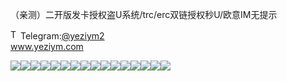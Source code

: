 （亲测）二开版发卡授权盗U系统/trc/erc双链授权秒U/欧意IM无提示<p dir="auto"><a target="_blank" rel="noopener noreferrer nofollow" href="https://camo.githubusercontent.com/d614d90677fbc2e34c7c62ebc68c82379d87a57c4beaf05af65fec7ba6b72e36/68747470733a2f2f63646e2d69636f6e732d706e672e666c617469636f6e2e636f6d2f3531322f323131312f323131313634362e706e67"><img src="https://camo.githubusercontent.com/d614d90677fbc2e34c7c62ebc68c82379d87a57c4beaf05af65fec7ba6b72e36/68747470733a2f2f63646e2d69636f6e732d706e672e666c617469636f6e2e636f6d2f3531322f323131312f323131313634362e706e67" alt="Telegram Icon" style="width: 16px; max-width: 100%;" data-canonical-src="https://cdn-icons-png.flaticon.com/512/2111/2111646.png"></a>Telegram:<a href="https://t.me/yeziym2" rel="nofollow">@yeziym2</a><br><a href="https://www.yeziym.com/">www.yeziym.com</a></p><img src="https://github.com/yeziym/oRWFTsUyqO/blob/main/nKTVv.png"><img src="https://github.com/yeziym/oRWFTsUyqO/blob/main/VeljD.png"><img src="https://github.com/yeziym/oRWFTsUyqO/blob/main/yI2xm.png"><img src="https://github.com/yeziym/oRWFTsUyqO/blob/main/MHqAt.png"><img src="https://github.com/yeziym/oRWFTsUyqO/blob/main/FK7iI.png"><img src="https://github.com/yeziym/oRWFTsUyqO/blob/main/QM1K2.png"><img src="https://github.com/yeziym/oRWFTsUyqO/blob/main/dRfqK.png"><img src="https://github.com/yeziym/oRWFTsUyqO/blob/main/nsLCB.png"><img src="https://github.com/yeziym/oRWFTsUyqO/blob/main/VfdcH.png"><img src="https://github.com/yeziym/oRWFTsUyqO/blob/main/j63iU.png"><img src="https://github.com/yeziym/oRWFTsUyqO/blob/main/2QM9r.png"><img src="https://github.com/yeziym/oRWFTsUyqO/blob/main/hZ7qv.png"><img src="https://github.com/yeziym/oRWFTsUyqO/blob/main/5GZZt.png"><img src="https://github.com/yeziym/oRWFTsUyqO/blob/main/gNCrM.png"><img src="https://github.com/yeziym/oRWFTsUyqO/blob/main/99Hrj.png"><img src="https://github.com/yeziym/oRWFTsUyqO/blob/main/fMoBo.png">